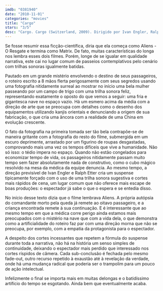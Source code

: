 ```yaml
---
imdb: "0381940"
date: "2010-11-01"
categories: "movies"
title: "Cargo"
stars: "3/5"
desc: "Cargo. Cargo (Switzerland, 2009). Dirigido por Ivan Engler, Ralph Etter. Escrito por Arnold Bucher, Ivan Engler, Arnold Bucher, Ivan Engler, Patrik Steinmann, Thilo Röscheisen, Johnny Hartmann. Com Anna Katharina Schwabroh, Martin Rapold, Regula Grauwiller, Yangzom Brauen, Pierre Semmler, Claude-Oliver Rudolph, Michael Finger, Gilles Tschudi, Maria Boettner."
---
```

Se fosse resumir essa ficção-científica, diria que ela começa como Aliens - O Resgate e termina como Matrix. De fato, muitas características do longa nos lembra esses dois filmes. Porém, longe de se igualar em qualidade narrativa, este cai no lugar comum de passeios contemplativos pelo cenário com trilhas sonoras igualmente batidas.

Pautado em um grande mistério envolvendo o destino de seus passageiros, o roteiro escrito a 8 mãos flerta perigosamente com seus segredos usando uma fotografia nitidamente surreal ao mostrar no início uma bela mulher passeando por um campo de trigo com uma trilha sonora feliz, representando exatamente o oposto do que vemos a seguir: uma fria e gigantesca nave no espaço vazio. Há um esmero acima da média com a direção de arte que se preocupa com detalhes como o desenho dos equipamentos utilizando kanjis orientais e denunciando a origem de sua fabricação, o que cria uma âncora com a realidade de uma China em evolução crescente.

O fato da fotografia na primeira tomada ser tão bela contrapõe-se de maneira gritante com a fotografia do resto do filme, submergida em um escuro deprimente, arrastado por um figurino de roupas desgastadas, comprovando mais uma vez os tempos difíceis que vive a humanidade. Não só isso: o tédio impera no espaço. Quando não estão congelados para economizar tempo de vida, os passageiros nitidamente passam muito tempo sem fazer absolutamente nada de construtivo, como o cubo mágico resolvido na mesa da médica da equipe denuncia. Ao mesmo tempo, a direção previsível de Ivan Engler e Ralph Etter cria um suspense tipicamente forçado com o uso de uma trilha sonora sugestiva e cortes mais rápidos de cena, um lugar comum que não oferece mais escape de boas produções: o espectador já sabe o que o espera e se entedia disso.

No início desse texto dizia que o filme lembrava Aliens. A própria autópsia do comandante morto pela queda já remete ao oitavo passageiro, e a criança encontrada remete à sua continuação. E é interessante que ao mesmo tempo em que a médica corre perigo ainda estamos mais preocupados com o mistério na nave que com a vida dela, o que demonstra como a artificialidade do roteiro faz par com uma direção morna que não se preocupa, por exemplo, com a empatia da protagonista para o espectador.

A despeito dos cortes incessantes que repetem a fórmula do suspense durante toda a narrativa, não há na história um senso simples de continuidade, deixando o espectador mais perdido que interessado nos cortes ríspidos de câmera. Cada sub-conclusão é fechada pelo mesmo fade-out, outro recurso repetido à exaustão até à revelação da verdade, onde há uma mudança radical que poderia ser o trampolim para um pouco de ação intelectual.

Infelizmente o final se importa mais em muitas delongas e o batidíssimo artifício do tempo se esgotando. Ainda bem que eventualmente acaba.

